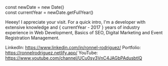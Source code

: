 const newDate = new Date() <br/>
const currentYear = newDate.getFullYear()

Heeey! I appreciate your visit. For a quick intro, I'm a developer with extensive knowledge and { currentYear - 2017 } years of industry experience in Web Development, Basics of SEO, Digital Marketing and Event Registration Management.

LinkedIn:  https://www.linkedin.com/in/ronnel-rodriguez/
Portfolio: https://ronnelrodriguez.netlify.app/
YouTube:   https://www.youtube.com/channel/UCu0sy3VnC4JAGbPAdusbtlQ

<!---
lennorrodriguez08/lennorrodriguez08 is a ✨ special ✨ repository because its `README.md` (this file) appears on your GitHub profile.
You can click the Preview link to take a look at your changes.
--->
